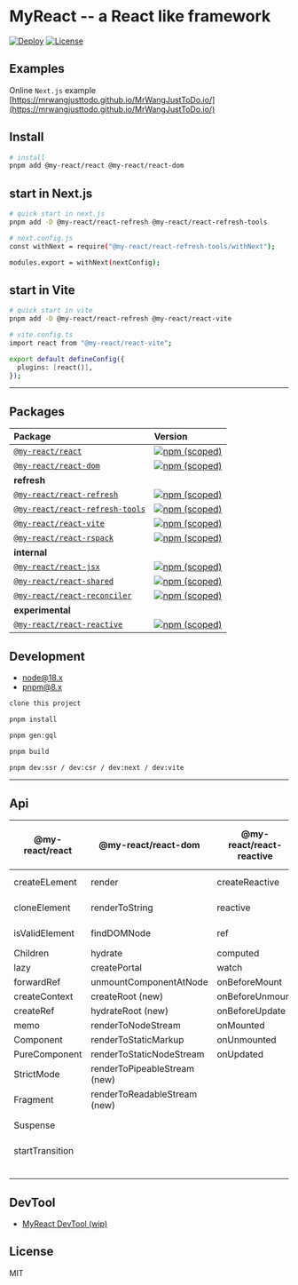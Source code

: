 # MyReact -- a React like framework

[![Deploy](https://github.com/MrWangJustToDo/MyReact/actions/workflows/deploy.yml/badge.svg)](https://github.com/MrWangJustToDo/MyReact/actions/workflows/deploy.yml)
[![License](https://img.shields.io/npm/l/%40my-react%2Freact)](https://www.npmjs.com/search?q=%40my-react)

## Examples

Online `Next.js` example [https://mrwangjusttodo.github.io/MrWangJustToDo.io/](https://mrwangjusttodo.github.io/MrWangJustToDo.io/)

## Install

```bash
# install
pnpm add @my-react/react @my-react/react-dom
```

## start in Next.js

```bash
# quick start in next.js
pnpm add -D @my-react/react-refresh @my-react/react-refresh-tools

# next.config.js
const withNext = require("@my-react/react-refresh-tools/withNext");

modules.export = withNext(nextConfig);
```

## start in Vite

```bash
# quick start in vite
pnpm add -D @my-react/react-refresh @my-react/react-vite

# vite.config.ts
import react from "@my-react/react-vite";

export default defineConfig({
  plugins: [react()],
});
```

---

## Packages

| Package                                                           | Version                                                                                                                                      |
| :---------------------------------------------------------------- | :------------------------------------------------------------------------------------------------------------------------------------------- |
| [`@my-react/react`](packages/myreact)                             | [![npm (scoped)](https://img.shields.io/npm/v/%40my-react/react)](https://www.npmjs.com/package/@my-react/react)                             |
| [`@my-react/react-dom`](packages/myreact-dom)                     | [![npm (scoped)](https://img.shields.io/npm/v/%40my-react/react-dom)](https://www.npmjs.com/package/@my-react/react-dom)                     |
| **refresh**                                                       |                                                                                                                                              |
| [`@my-react/react-refresh`](packages/myreact-refresh)             | [![npm (scoped)](https://img.shields.io/npm/v/%40my-react/react-refresh)](https://www.npmjs.com/package/@my-react/react-refresh)             |
| [`@my-react/react-refresh-tools`](packages/myreact-refresh-tools) | [![npm (scoped)](https://img.shields.io/npm/v/%40my-react/react-refresh-tools)](https://www.npmjs.com/package/@my-react/react-refresh-tools) |
| [`@my-react/react-vite`](packages/myreact-vite)                   | [![npm (scoped)](https://img.shields.io/npm/v/%40my-react/react-vite)](https://www.npmjs.com/package/@my-react/react-vite)                   |
| [`@my-react/react-rspack`](packages/myreact-vite)                 | [![npm (scoped)](https://img.shields.io/npm/v/%40my-react/react-rspack)](https://www.npmjs.com/package/@my-react/react-rspack)                   |
| **internal**                                                      |                                                                                                                                              |
| [`@my-react/react-jsx`](packages/myreact-jsx)                     | [![npm (scoped)](https://img.shields.io/npm/v/%40my-react/react-jsx)](https://www.npmjs.com/package/@my-react/react-jsx)                     |
| [`@my-react/react-shared`](packages/myreact-shared)               | [![npm (scoped)](https://img.shields.io/npm/v/%40my-react/react-shared)](https://www.npmjs.com/package/@my-react/react-shared)               |
| [`@my-react/react-reconciler`](packages/myreact-reconciler)       | [![npm (scoped)](https://img.shields.io/npm/v/%40my-react/react-reconciler)](https://www.npmjs.com/package/@my-react/react-reconciler)       |
| **experimental**                                                  |                                                                                                                                              |
| [`@my-react/react-reactive`](packages/myreact-reactivity)         | [![npm (scoped)](https://img.shields.io/npm/v/%40my-react/react-reactive)](https://www.npmjs.com/package/@my-react/react-reactive)           |

## Development

- [node@18.x](https://nodejs.org/en)
- [pnpm@8.x](https://pnpm.io/installation)

```bash
clone this project

pnpm install

pnpm gen:gql

pnpm build

pnpm dev:ssr / dev:csr / dev:next / dev:vite
```

---

## Api

| @my-react/react | @my-react/react-dom          | @my-react/react-reactive | @my-react/react (hook)     | @my-react/react-refresh | @my-react/react-refresh-tools | @my-react/react-vite | @my-react/react-rspack |
| --------------- | ---------------------------- | ------------------------ | -------------------------- | ----------------------- | ----------------------------- | -------------------- | ---------------------- |
| createELement   | render                       | createReactive           | useState                   | babel plugin            | webpack plugin                | vite plugin          | rspack plugin          |
| cloneElement    | renderToString               | reactive                 | useEffect                  | refresh runtime         | next.js plugin                |
| isValidElement  | findDOMNode                  | ref                      | useLayoutEffect            |                         | webpack loader                |
| Children        | hydrate                      | computed                 | useRef                     |
| lazy            | createPortal                 | watch                    | useMemo                    |
| forwardRef      | unmountComponentAtNode       | onBeforeMount            | useReducer                 |
| createContext   | createRoot (new)             | onBeforeUnmount          | useCallback                |
| createRef       | hydrateRoot (new)            | onBeforeUpdate           | useContext                 |
| memo            | renderToNodeStream           | onMounted                | useImperativeHandle        |
| Component       | renderToStaticMarkup         | onUnmounted              | useDebugValue              |
| PureComponent   | renderToStaticNodeStream     | onUpdated                | useSignal                  |
| StrictMode      | renderToPipeableStream (new) |                          | useDeferredValue (new)     |
| Fragment        | renderToReadableStream (new) |                          | useId (new)                |
| Suspense        |                              |                          | useInsertionEffect (new)   |
| startTransition |                              |                          | useSyncExternalStore (new) |
|                 |                              |                          | useTransition (new)        |

## DevTool

- [MyReact DevTool (wip)](https://github.com/MrWangJustToDo/myreact-devtools)

## License

MIT
